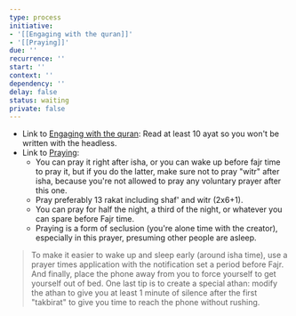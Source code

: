 ```yaml
---
type: process
initiative:
- '[[Engaging with the quran]]'
- '[[Praying]]'
due: ''
recurrence: ''
start: ''
context: ''
dependency: ''
delay: false
status: waiting
private: false
---
```


* Link to [Engaging with the quran](docs/sidebar1/Initiatives/worship/Engaging%20with%20the%20quran.md): Read at least 10 ayat so you won't be written with the headless.
* Link to [Praying](docs/sidebar1/Initiatives/worship/Praying.md):
	* You can pray it right after isha, or you can wake up before fajr time to pray it, but if you do the latter, make sure not to pray "witr" after isha, because you're not allowed to pray any voluntary prayer after this one.
	* Pray preferably 13 rakat including shaf' and witr (2x6+1).
	* You can pray for half the night, a third of the night, or whatever you can spare before Fajr time.
	* Praying is a form of seclusion (you're alone time with the creator), especially in this prayer, presuming other people are asleep.

> To make it easier to wake up and sleep early (around isha time), use a prayer times application with the notification set a period before Fajr. And finally, place the phone away from you to force yourself to get yourself out of bed. One last tip is to create a special athan: modify the athan to give you at least 1 minute of silence after the first "takbirat" to give you time to reach the phone without rushing.
